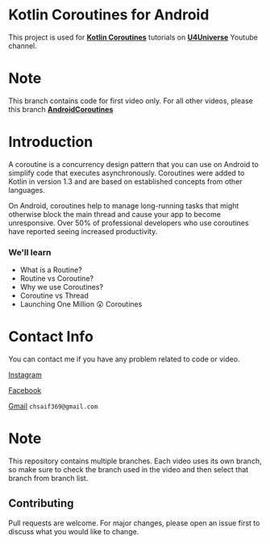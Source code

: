 # Kotlin Coroutines for Android

This project is used for **[Kotlin Coroutines](https://developer.android.com/kotlin/coroutines?gclsrc=aw.ds&&gclid=Cj0KCQjw-LOEBhDCARIsABrC0Tk4Du2iiyq88xodfFZpTh_bHpim_xKVpVwzgwz-ZwISXiWxEgIqVfcaAq3aEALw_wcB)** tutorials on **[U4Universe](https://www.youtube.com/u4universe)** Youtube channel.

# Note
This branch contains code for first video only. For all other videos, please this branch
**[AndroidCoroutines](https://github.com/saifi369/AndroidCoroutines)**

# Introduction
A coroutine is a concurrency design pattern that you can use on Android to simplify code that executes asynchronously. Coroutines were added to Kotlin in version 1.3 and are based on established concepts from other languages.

On Android, coroutines help to manage long-running tasks that might otherwise block the main thread and cause your app to become unresponsive. Over 50% of professional developers who use coroutines have reported seeing increased productivity.

### We'll learn

* What is a Routine?
* Routine vs Coroutine?
* Why we use Coroutines?
* Coroutine vs Thread
* Launching One Million 😲 Coroutines

# Contact Info
You can contact me if you have any problem related to code or video.

[Instagram](https://www.instagram.com/saifi369/)

[Facebook](https://www.facebook.com/saifi369)

[Gmail](chsaif369@gmail.com)  ```chsaif369@gmail.com```

# Note

This repository contains multiple branches. Each video uses its own branch, so make sure to check the branch used in the video and then select that branch from branch list.

## Contributing
Pull requests are welcome. For major changes, please open an issue first to discuss what you would like to change.
